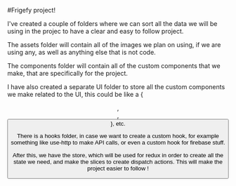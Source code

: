 #Frigefy project! 

I've created a couple of folders where we can sort all the data we will be using in the projec to have a clear and easy to follow project. 

The assets folder will contain all of the images we plan on using, if we are using any, as well as anything else that is not code.

The components folder will contain all of the custom components that we make, that are specifically for the project.

I have also created a separate UI folder to store all the custom components we make related to the UI, this could be like a {<Header />, <Footer />, <Button />}, etc.

There is a hooks folder, in case we want to create a custom hook, for example something like use-http to make API calls, or even a custom hook for firebase stuff.

After this, we have the store, which will be used for redux in order to create all the state we need, and make the slices to create dispatch actions. This will make the project easier to follow ! 
